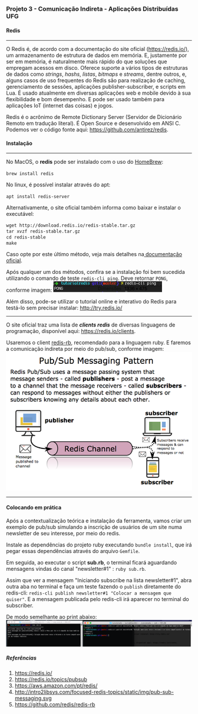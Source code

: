 ### Projeto 3 - Comunicação Indireta - Aplicações Distribuídas UFG
#### Redis
-----------

O Redis é, de acordo com a documentação do site oficial (https://redis.io/), um armazenamento de estrutura de dados em memória. 
E, justamente por ser em memória, é naturalmente mais rápido do que soluções que empregam acessos em disco.
Oferece suporte a vários tipos de estruturas de dados como *strings*, *hashs*, *listas*, *bitmaps* e *streams*, dentre outros, e, alguns casos de uso frequentes do
Redis são para realização de caching, gerenciamento de sessões, aplicações publisher-subscriber, e scripts em Lua.
É usado atualmente em diversas aplicações web e mobile devido à sua flexibilidade e bom desempenho. E pode ser usado também
para aplicações IoT (internet das coisas) e jogos.

Redis é o acrônimo de Remote Dictionary Server (Servidor de Dicionário Remoto em tradução literal). É Open Source e desenvolvido em ANSI C. Podemos ver o código fonte aqui:  https://github.com/antirez/redis.

#### Instalação
-----------
No MacOS, o **redis** pode ser instalado com o uso do [HomeBrew](https://brew.sh/index_pt-br):

`brew install redis`

No linux, é possível instalar através do apt:

`apt install redis-server`

Alternativamente, o site oficial também informa como baixar e instalar o executável:
```
wget http://download.redis.io/redis-stable.tar.gz
tar xvzf redis-stable.tar.gz
cd redis-stable
make
```
Caso opte por este último método, veja mais detalhes na[ documentação oficial](https://redis.io/topics/quickstart).

Após qualquer um dos métodos, confira se a instalação foi bem sucedida utilizando o comando de teste `redis-cli ping`. Deve retornar `PONG`, conforme imagem:
![redis-cli](imgs/ping.png "Redis-CLI")

Além disso, pode-se utilizar o tutorial online e interativo do Redis para testá-lo sem precisar instalar: http://try.redis.io/

-----------

O site oficial traz uma lista de ***clients redis*** de diversas linguagens de programação, disponível aqui: https://redis.io/clients. 

Usaremos o client [redis-rb](https://github.com/redis/redis-rb), recomendado para a linguagem ruby. E faremos a comunicação indireta por meio do pub/sub, conforme
imagem:
![redis-pubsub](imgs/redis-pubsub.png "Pub-Sub")

-----------

#### Colocando em prática
Após a contextualização teórica e instalação da ferramenta, vamos criar um exemplo de pub/sub simulando a inscrição de usuários de um site numa newsletter de seu interesse, por meio do redis.

Instale as dependências do projeto ruby executando `bundle install`, que irá pegar essas dependências através do arquivo `Gemfile`.

Em seguida, ao executar o script **sub.rb**, o terminal ficará aguardando mensagens vindas do canal "newsletter#1" : `ruby sub.rb`.

Assim que ver a mensagem "Iniciando subscribe na lista newsletter#1", abra outra aba no terminal
e faça um teste fazendo o `publish` diretamente do redis-cli: `redis-cli publish newsletter#1 "Colocar a mensagem que quiser"`. E a mensagem publicada pelo redis-cli irá aparecer no terminal do subscriber.

De modo semelhante ao print abaixo:
![redis-pubsub1](imgs/pub-sub1.png "Pub-Sub1")


##### Referências
1.  https://redis.io/
2.  https://redis.io/topics/pubsub
3.  https://aws.amazon.com/pt/redis/
4.  http://intro2libsys.com/focused-redis-topics/static/img/pub-sub-messaging.svg
5.  https://github.com/redis/redis-rb
